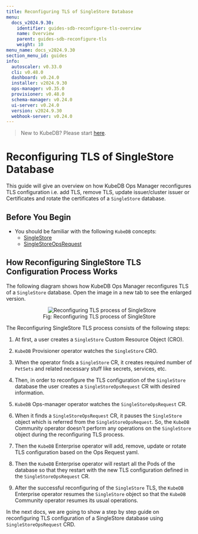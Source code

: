 ```yaml
---
title: Reconfiguring TLS of SingleStore Database
menu:
  docs_v2024.9.30:
    identifier: guides-sdb-reconfigure-tls-overview
    name: Overview
    parent: guides-sdb-reconfigure-tls
    weight: 10
menu_name: docs_v2024.9.30
section_menu_id: guides
info:
  autoscaler: v0.33.0
  cli: v0.48.0
  dashboard: v0.24.0
  installer: v2024.9.30
  ops-manager: v0.35.0
  provisioner: v0.48.0
  schema-manager: v0.24.0
  ui-server: v0.24.0
  version: v2024.9.30
  webhook-server: v0.24.0
---
```


> New to KubeDB? Please start [here](/docs/v2024.9.30/README).

# Reconfiguring TLS of SingleStore Database

This guide will give an overview on how KubeDB Ops Manager reconfigures TLS configuration i.e. add TLS, remove TLS, update issuer/cluster issuer or Certificates and rotate the certificates of a `SingleStore` database.

## Before You Begin

- You should be familiar with the following `KubeDB` concepts:
  - [SingleStore](/docs/v2024.9.30/guides/singlestore/concepts/singlestore)
  - [SingleStoreOpsRequest](/docs/v2024.9.30/guides/singlestore/concepts/opsrequest)

## How Reconfiguring SingleStore TLS Configuration Process Works

The following diagram shows how KubeDB Ops Manager reconfigures TLS of a `SingleStore` database. Open the image in a new tab to see the enlarged version.

<figure align="center">
  <img alt="Reconfiguring TLS process of SingleStore" src="/docs/v2024.9.30/guides/singlestore/reconfigure-tls/overview/images/reconfigure-tls.svg">
<figcaption align="center">Fig: Reconfiguring TLS process of SingleStore</figcaption>
</figure>

The Reconfiguring SingleStore TLS process consists of the following steps:

1. At first, a user creates a `SingleStore` Custom Resource Object (CRO).

2. `KubeDB` Provisioner operator watches the `SingleStore` CRO.

3. When the operator finds a `SingleStore` CR, it creates required number of `PetSets` and related necessary stuff like secrets, services, etc.

4. Then, in order to reconfigure the TLS configuration of the `SingleStore` database the user creates a `SingleStoreOpsRequest` CR with desired information.

5. `KubeDB` Ops-manager operator watches the `SingleStoreOpsRequest` CR.

6. When it finds a `SingleStoreOpsRequest` CR, it pauses the `SingleStore` object which is referred from the `SingleStoreOpsRequest`. So, the `KubeDB` Community operator doesn't perform any operations on the `SingleStore` object during the reconfiguring TLS process.  

7. Then the `KubeDB` Enterprise operator will add, remove, update or rotate TLS configuration based on the Ops Request yaml.

8. Then the `KubeDB` Enterprise operator will restart all the Pods of the database so that they restart with the new TLS configuration defined in the `SingleStoreOpsRequest` CR.

9. After the successful reconfiguring of the `SingleStore` TLS, the `KubeDB` Enterprise operator resumes the `SingleStore` object so that the `KubeDB` Community operator resumes its usual operations.

In the next docs, we are going to show a step by step guide on reconfiguring TLS configuration of a SingleStore database using `SingleStoreOpsRequest` CRD.